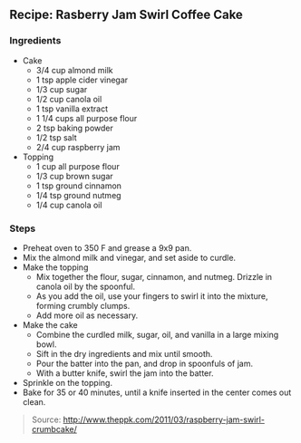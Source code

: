 ## Recipe: Rasberry Jam Swirl Coffee Cake



### Ingredients
 - Cake
    - 3/4 cup almond milk
    - 1 tsp apple cider vinegar
    - 1/3 cup sugar
    - 1/2 cup canola oil
    - 1 tsp vanilla extract
    - 1 1/4 cups all purpose flour
    - 2 tsp baking powder
    - 1/2 tsp salt
    - 2/4 cup raspberry jam
 - Topping
    - 1 cup all purpose flour
    - 1/3 cup brown sugar
    - 1 tsp ground cinnamon
    - 1/4 tsp ground nutmeg
    - 1/4 cup canola oil

### Steps
 - Preheat oven to 350 F and grease a 9x9 pan.
 - Mix the almond milk and vinegar, and set aside to curdle.
 - Make the topping
    - Mix together the flour, sugar, cinnamon, and nutmeg. Drizzle in canola oil by the spoonful.
    - As you add the oil, use your fingers to swirl it into the mixture, forming crumbly clumps.
    - Add more oil as necessary.
 - Make the cake
    - Combine the curdled milk, sugar, oil, and vanilla in a large mixing bowl.
    - Sift in the dry ingredients and mix until smooth.
    - Pour the batter into the pan, and drop in spoonfuls of jam.
    - With a butter knife, swirl the jam into the batter.
 - Sprinkle on the topping.
 - Bake for 35 or 40 minutes, until a knife inserted in the center comes out clean.

> Source: http://www.theppk.com/2011/03/raspberry-jam-swirl-crumbcake/
